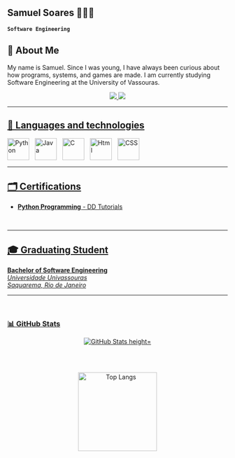 ## Samuel Soares 👨🏻‍💻
**`Software Engineering`**

## 👾 About Me

My name is Samuel. Since I was young, I have always been curious about how programs, systems, and games are made. I am currently studying Software Engineering at the University of Vassouras.

<p align="center">
  <a href="https://www.linkedin.com/in/samuel-ribeiro-soares-4a6b0a2ab/" target="_blank">
  <img src="https://img.shields.io/badge/LinkedIn-0077B5?style=for-the-badge&logo=linkedin&logoColor=white"/>
    
  <a href="samuelribeirosoares2860@gmail.com">
  <img src="https://img.shields.io/badge/Gmail-D14836?style=for-the-badge&logo=gmail&logoColor=white"/>
  
</p>

---

## 🤖 Languages ​​and technologies

<img 
   align="left" 
    alt="Python" 
    title="Python"
    width="50px" 
    style="padding-right: 10px;"
    src="https://cdn.jsdelivr.net/gh/devicons/devicon@latest/icons/python/python-original.svg" />
    
  <img 
    align="left" 
    alt="Java" 
    title="Java"
    width="50px" 
    style="padding-right: 10px;"
    src="https://cdn.jsdelivr.net/gh/devicons/devicon@latest/icons/java/java-original.svg" />

    
  <img
    align="left" 
    alt="C" 
    title="C"
    width="50px" 
    style="padding-right: 10px;"
    src="https://cdn.jsdelivr.net/gh/devicons/devicon@latest/icons/c/c-original.svg" />
          
  <img 
    align="left" 
    alt="Html" 
    title="Html"
    width="50px" 
    style="padding-right: 10px;"
    src="https://cdn.jsdelivr.net/gh/devicons/devicon@latest/icons/html5/html5-original.svg" />

    
  <img 
    align="left" 
    alt="CSS" 
    title="CSS"
    width="50px" 
    style="padding-right: 10px;"
    src="https://cdn.jsdelivr.net/gh/devicons/devicon@latest/icons/css3/css3-original.svg" />
<br/>
<br/>
<br/>

 ---
 
## 🗂️ Certifications
  
- **Python Programming** - DD Tutorials  
<br/>

---

## 🎓 Graduating Student
**Bachelor of Software Engineering**  
*Universidade Univassouras*  
_Saquarema, Rio de Janeiro_

 ---
<br/> 

### 📊  GitHub Stats
<div align="center">
  <img 
    alt="GitHub Stats
    height="200" 
    src="https://github-readme-stats.vercel.app/api?username=SamuelSoaresss&show_icons=true&theme=tokyonight"/>
  
  <br><br> 
  
  <img
    alt="Top Langs" 
    height="180" 
    src="https://github-readme-stats.vercel.app/api/top-langs/?username=SamuelSoaresss&theme=tokyonight&layout=compact&custom_title=⚙️My%20Technologies&langs_count=9"/>
</div>
  
          
